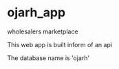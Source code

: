 # ojarh_app
 wholesalers marketplace

This web app is built inform of an api

The database name is 'ojarh'
